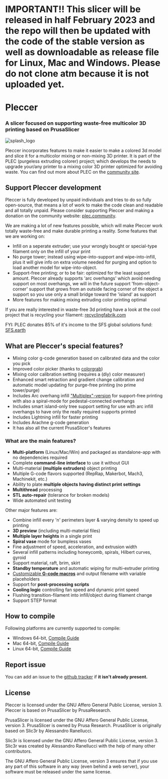 # IMPORTANT!! This slicer will be released in half February 2023 and the repo will then be updated with the code of the stable version as well as downloadable as release file for Linux, Mac and Windows. Please do not clone atm because it is not uploaded yet.

# Pleccer

### **A slicer focused on supporting waste-free multicolor 3D printing based on PrusaSlicer**

![splash_logo](https://user-images.githubusercontent.com/124889495/219878352-059f453c-721a-4bdd-929b-c02ebb01fe76.png)


Pleccer incorporates features to make it easier to make a colored 3d model and slice it for a multicolor mixing or non-mixing 3D printer. It is part of the PLEC (purgeless extruding colorer) project; which develops the needs to upgrade your/any printer to a mixing color 3D printer optimized for avoiding waste. You can find out more about PLEC on the [community site](https://plec.community).


## Support Pleccer development

Pleccer is fully developed by unpaid individuals and tries to do so fully open-source, that means a lot of work to make the code clean and readable and all totally unpaid. Please consider supporting Pleccer and making a donation on the community website: [plec.community](https://plec.community/#support).

We are making a lot of new features possible, which will make Pleccer work totally waste-free and make durable printing a reality.
Some features that we are working on:

- Infill on a seperate extruder; use your wrongly bought or special-type filament only on the infill of your print
- No purge tower; instead using wipe-into-support and wipe-into-infill, plus it will give info on extra volume needed for purging and option to load another model for wipe-into-object.
- Support-free printing; or to be fair: optimized for the least support amount. Pleccer already supports 'arc overhangs' which avoid needing support on most overhangs, we will in the future support 'from-object-corner' support that grows from an outside facing corner of the object a support so you use only a small bridge toward the 'island' as support
- More features for making mixing extruding color printing optimal

If you are really interested in waste-free 3d printing have a look at the cool project that is recycling your filament: [recyclingfabrik.com](https://recyclingfabrik.com)

FYI: PLEC donates 85% of it's income to the SFS global solutions fund: [SFS.earth](https://sfs.earth)

## What are Pleccer's special features?

* Mixing color g-code generation based on calibrated data and the color you pick
* Improved color picker (thanks to [colorgrab](https://github.com/nielssp/colorgrab))
* Mixing color calibration setting (requires a (diy) color measurer)
* Enhanced smart retraction and gradient change calibration and automatic model updating for purge-free printing (no prime tower/purge)
* Includes Arc overhang infill ["Multiplex"-version](https://github.com/stmcculloch/arc-overhang/issues/10) for support-free printing with also a spiral-mode for pedestal-connected overhangs
* Includes smart island-only tree support setting for use with arc infill overhangs to have only the really required supports printed
* Includes Lightning infill for faster printing
* Includes Arachne g-code generation
* It has also all the current PrusaSlicer's features

### What are the main features?

* **Multi-platform** (Linux/Mac/Win) and packaged as standalone-app with no dependencies required
* Complete **command-line interface** to use it without GUI
* Multi-material **(multiple extruders)** object printing
* Multiple G-code flavors supported (RepRap, Makerbot, Mach3, Machinekit, etc.)
* Ability to plate **multiple objects having distinct print settings**
* **Multithread** processing
* **STL auto-repair** (tolerance for broken models)
* Wide automated unit testing

Other major features are:

* Combine infill every 'n' perimeters layer & varying density to speed up printing
* **3D preview** (including multi-material files)
* **Multiple layer heights** in a single print
* **Spiral vase** mode for bumpless vases
* Fine adjustment of speed, acceleration, and extrusion width
* Several infill patterns including honeycomb, spirals, Hilbert curves, gyroid
* Support material, raft, brim, skirt
* **Standby temperature** and automatic wiping for multi-extruder printing
* [Customizable **G-code macros**](https://help.prusa3d.com/article/list-of-placeholders_205643) and output filename with variable placeholders
* Support for **post-processing scripts**
* **Cooling logic** controlling fan speed and dynamic print speed
* Flushing transition-filament into infill/object during filament change
* Support STEP format


## How to compile
Following platforms are currently supported to compile:
- Windows 64-bit, [Compile Guide](https://github.com/pleccer/Pleccer/wiki/Windows-Compile-Guide)
- Mac 64-bit, [Compile Guide](https://github.com/pleccer/Pleccer/wiki/Mac-Compile-Guide)
- Linux 64-bit, [Compile Guide](https://github.com/pleccer/Pleccer/wiki/Linux-Compile-Guide)

## Report issue
You can add an issue to the [github tracker](https://github.com/pleccer/Pleccer/issues) if **it isn't already present.**

## License
Pleccer is licensed under the GNU Affero General Public License, version 3. 
Pleccer is based on PrusaSlicer by PrusaResearch.

PrusaSlicer is licensed under the GNU Affero General Public License, version 3. PrusaSlicer is owned by Prusa Research. PrusaSlicer is originally based on Slic3r by Alessandro Ranellucci.

Slic3r is licensed under the GNU Affero General Public License, version 3. Slic3r was created by Alessandro Ranellucci with the help of many other contributors.

The GNU Affero General Public License, version 3 ensures that if you use any part of this software in any way (even behind a web server), your software must be released under the same license.
